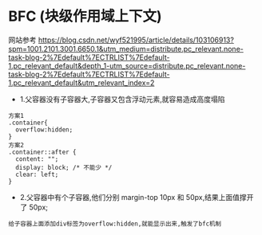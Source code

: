 # BFC (块级作用域上下文)
网站参考
https://blog.csdn.net/wyf521995/article/details/103106913?spm=1001.2101.3001.6650.1&utm_medium=distribute.pc_relevant.none-task-blog-2%7Edefault%7ECTRLIST%7Edefault-1.pc_relevant_default&depth_1-utm_source=distribute.pc_relevant.none-task-blog-2%7Edefault%7ECTRLIST%7Edefault-1.pc_relevant_default&utm_relevant_index=2

- 1.父容器没有子容器大,子容器又包含浮动元素,就容易造成高度塌陷

```
方案1
.container{
  overflow:hidden;
}
方案2
.container::after {
  content: "";
  display: block; /* 不能少 */
  clear: left;
}
```

- 2.父容器中有个子容器,他们分别 margin-top 10px 和 50px,结果上面值撑开了 50px;

```
给子容器上面添加div标签为overflow:hidden,就能显示出来,触发了bfc机制
```
